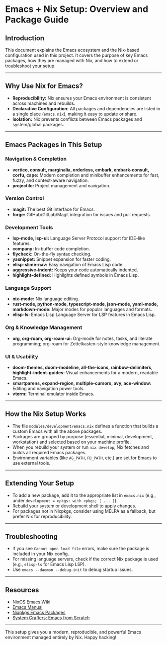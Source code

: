# Emacs + Nix Setup: Overview and Package Guide

## Introduction

This document explains the Emacs ecosystem and the Nix-based configuration used in this project. It covers the purpose of key Emacs packages, how they are managed with Nix, and how to extend or troubleshoot your setup.

---

## Why Use Nix for Emacs?

- **Reproducibility:** Nix ensures your Emacs environment is consistent across machines and rebuilds.
- **Declarative Configuration:** All packages and dependencies are listed in a single place (`emacs.nix`), making it easy to update or share.
- **Isolation:** Nix prevents conflicts between Emacs packages and system/global packages.

---

## Emacs Packages in This Setup

### Navigation & Completion

- **vertico, consult, marginalia, orderless, embark, embark-consult, corfu, cape:** Modern completion and minibuffer enhancements for fast, fuzzy, and context-aware navigation.
- **projectile:** Project management and navigation.

### Version Control

- **magit:** The best Git interface for Emacs.
- **forge:** GitHub/GitLab/Magit integration for issues and pull requests.

### Development Tools

- **lsp-mode, lsp-ui:** Language Server Protocol support for IDE-like features.
- **company:** In-buffer code completion.
- **flycheck:** On-the-fly syntax checking.
- **yasnippet:** Snippet expansion for faster coding.
- **elisp-slime-nav:** Easy navigation of Emacs Lisp code.
- **aggressive-indent:** Keeps your code automatically indented.
- **highlight-defined:** Highlights defined symbols in Emacs Lisp.

### Language Support

- **nix-mode:** Nix language editing.
- **rust-mode, python-mode, typescript-mode, json-mode, yaml-mode, markdown-mode:** Major modes for popular languages and formats.
- **elisp-ls:** Emacs Lisp Language Server for LSP features in Emacs Lisp.

### Org & Knowledge Management

- **org, org-roam, org-roam-ui:** Org-mode for notes, tasks, and literate programming; org-roam for Zettelkasten-style knowledge management.

### UI & Usability

- **doom-themes, doom-modeline, all-the-icons, rainbow-delimiters, highlight-indent-guides:** Visual enhancements for a modern, readable Emacs.
- **smartparens, expand-region, multiple-cursors, avy, ace-window:** Editing and navigation power tools.
- **vterm:** Terminal emulator inside Emacs.

---

## How the Nix Setup Works

- The file `modules/development/emacs.nix` defines a function that builds a custom Emacs with all the above packages.
- Packages are grouped by purpose (essential, minimal, development, workstation) and selected based on your machine profile.
- When you rebuild your system or run `nix develop`, Nix fetches and builds all required Emacs packages.
- Environment variables (like `AG_PATH`, `FD_PATH`, etc.) are set for Emacs to use external tools.

---

## Extending Your Setup

- To add a new package, add it to the appropriate list in `emacs.nix` (e.g., under `development = epkgs: with epkgs; [ ... ]`).
- Rebuild your system or development shell to apply changes.
- For packages not in Nixpkgs, consider using MELPA as a fallback, but prefer Nix for reproducibility.

---

## Troubleshooting

- If you see `Cannot open load file` errors, make sure the package is included in your Nix config.
- For missing language servers, check if the correct Nix package is used (e.g., `elisp-ls` for Emacs Lisp LSP).
- Use `emacs --daemon --debug-init` to debug startup issues.

---

## Resources

- [NixOS Emacs Wiki](https://nixos.wiki/wiki/Emacs)
- [Emacs Manual](https://www.gnu.org/software/emacs/manual/)
- [Nixpkgs Emacs Packages](https://search.nixos.org/packages?channel=unstable&show=emacsPackages)
- [System Crafters: Emacs from Scratch](https://systemcrafters.net/)

---

This setup gives you a modern, reproducible, and powerful Emacs environment managed entirely by Nix. Happy hacking!
